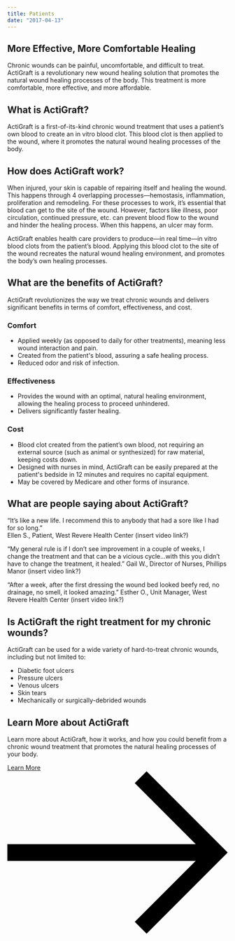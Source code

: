 ```yaml
---
title: Patients
date: "2017-04-13"
---
```


## More Effective, More Comfortable Healing

Chronic wounds can be painful, uncomfortable, and difficult to treat. ActiGraft is a revolutionary new wound healing solution that promotes the natural wound healing processes of the body. This treatment is more comfortable, more effective, and more affordable. 

## What is ActiGraft? 

ActiGraft is a first-of-its-kind chronic wound treatment that uses a patient’s own blood to create an in vitro blood clot. This blood clot is then applied to the wound, where it promotes the natural wound healing processes of the body. 

## How does ActiGraft work? 

When injured, your skin is capable of repairing itself and healing the wound. This happens through 4 overlapping processes—hemostasis, inflammation, proliferation and remodeling. For these processes to work, it’s essential that blood can get to the site of the wound. However, factors like illness, poor circulation, continued pressure, etc. can prevent blood flow to the wound and hinder the healing process. When this happens, an ulcer may form. 

ActiGraft enables health care providers to produce—in real time—in vitro blood clots from the patient’s blood. Applying this blood clot to the site of the wound recreates the natural wound healing environment, and promotes the body’s own healing processes. 

## What are the benefits of ActiGraft? 

ActiGraft revolutionizes the way we treat chronic wounds and delivers significant benefits in terms of comfort, effectiveness, and cost.

### Comfort

- Applied weekly (as opposed to daily for other treatments), meaning less wound interaction and pain.
- Created from the patient's blood, assuring a safe healing process.
- Reduced odor and risk of infection.

### Effectiveness

- Provides the wound with an optimal, natural healing environment, allowing the healing process to proceed unhindered.
- Delivers significantly faster healing. 

### Cost

- Blood clot created from the patient’s own blood, not requiring an external source (such as animal or synthesized) for raw material, keeping costs down. 
- Designed with nurses in mind, ActiGraft can be easily prepared at the patient's bedside in 12 minutes and requires no capital equipment.
- May be covered by Medicare and other forms of insurance.

## What are people saying about ActiGraft?

“It’s like a new life. I recommend this to anybody that had a sore like I had for so long.”  
Ellen S., Patient, West Revere Health Center (insert video link?)

“My general rule is if I don’t see improvement in a couple of weeks, I change the treatment and that can be a vicious cycle…with this you didn’t have to change the treatment, it healed.” 
Gail W., Director of Nurses, Phillips Manor (insert video link?)

 “After a week, after the first dressing the wound bed looked beefy red, no drainage, no smell, it looked amazing.”
Esther O., Unit Manager, West Revere Health Center (insert video link?)

## Is ActiGraft the right treatment for my chronic wounds? 

ActiGraft can be used for a wide variety of hard-to-treat chronic wounds, including but not limited to:

- Diabetic foot ulcers
- Pressure ulcers
- Venous ulcers
- Skin tears
- Mechanically or surgically-debrided wounds

## Learn More about ActiGraft

Learn more about ActiGraft, how it works, and how you could benefit from a chronic wound treatment that promotes the natural healing processes of your body. 

[Learn More](/actigraft) <svg xmlns="http://www.w3.org/2000/svg" viewBox="0 0 26.37 19.41"><defs><style>
.cls-1{fill:none;stroke:#000;stroke-miterlimit:10;stroke-width:2px}
</style></defs><g id="Layer_2" data-name="Layer 2"><g id="Layer_1-2" data-name="Layer 1"><path class="cls-1" d="M15.96.71l9 9-9 9M24.96 9.71H0"></path></g></g></svg>

